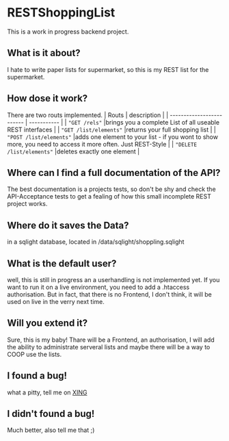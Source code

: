 # RESTShoppingList

This is a work in progress backend project.

## What is it about?
I hate to write paper lists for supermarket, so this is my REST list for the supermarket.

## How dose it work?
There are two routs implemented.
| Routs                     | description |
| ------------------------- | ----------- |
| `"GET /rels"`             |brings you a complete List of all useable REST interfaces |
| `"GET /list/elements"`    |returns your full shopping list |
| `"POST /list/elements"`   |adds one element to your list - if you wont to show more, you need to access it more often. Just REST-Style |
| `"DELETE /list/elements"` |deletes exactly one element |

## Where can I find a full documentation of the API?
The best documentation is a projects tests, so don't be shy and check the
API-Acceptance tests to get a fealing of how this small incomplete REST project works.

## Where do it saves the Data?
in a sqlight database, located in /data/sqlight/shoppling.sqlight

## What is the default user?
well, this is still in progress an a userhandling is not implemented yet.
If you want to run it on a live environment, you need to add a .htaccess authorisation.
But in fact, that there is no Frontend, I don't think, it will be used on live in the
verry next time.

## Will you extend it?
Sure, this is my baby! Thare will be a Frontend, an authorisation, I will add the ability
to administrate serveral lists and maybe there will be a way to COOP use the lists.

## I found a bug!
what a pitty, tell me on [XING](https://www.xing.com/profile/Steffen_Kluetsch)

## I didn't found a bug!
Much better, also tell me that ;)


